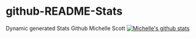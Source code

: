 # github-README-Stats
Dynamic generated Stats Github Michelle Scott
[![Michelle's github stats](https://github-readme-stats.vercel.app/api?username=scottmm374)](https://github.com/scottmm374/github-readme-stats)
